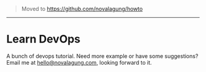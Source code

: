 > Moved to https://github.com/novalagung/howto

---

# Learn DevOps

A bunch of devops tutorial. Need more example or have some suggestions? Email me at <a href="mailto:hello@novalagung.com">hello@novalagung.com</a>, looking forward to it.
